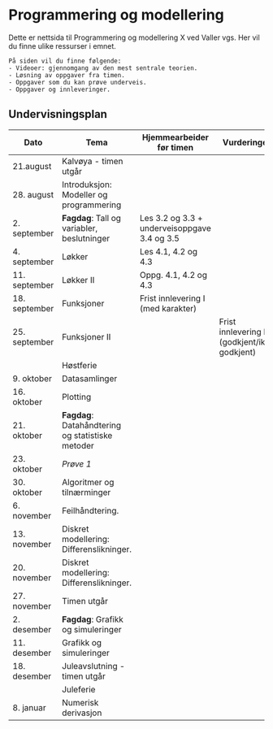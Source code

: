 ﻿# Programmering og modellering

Dette er nettsida til Programmering og modellering X ved Valler vgs. Her vil du finne ulike ressurser i emnet.

```{admonition} Innhold
På siden vil du finne følgende:
- Videoer: gjennomgang av den mest sentrale teorien.
- Løsning av oppgaver fra timen.
- Oppgaver som du kan prøve underveis.
- Oppgaver og innleveringer.
```

## Undervisningsplan
| Dato          | Tema          | Hjemmearbeider før timen | Vurderinger|
| ------------- | ------------- | -------------| ------------- |
| 21.august | Kalvøya - timen utgår | | |
| 28. august  | Introduksjon: Modeller og programmering | | |
| 2. september  | **Fagdag**: Tall og variabler, beslutninger| Les 3.2 og 3.3 + underveisoppgave 3.4 og 3.5| |
| 4. september  | Løkker| Les 4.1, 4.2 og 4.3| |
| 11. september | Løkker II |Oppg. 4.1, 4.2 og 4.3| |
| 18. september |Funksjoner | Frist innlevering I (med karakter)| |
| 25. september | Funksjoner II| | Frist innlevering II (godkjent/ikke godkjent)|
|  | Høstferie | | | |
| 9. oktober | Datasamlinger | | | |
| 16. oktober | Plotting  | | | |
| 21. oktober | **Fagdag**: Datahåndtering og statistiske metoder | | | |
| 23. oktober | *Prøve 1* | | | Pensum: Grunnleggende programmering (ikke datahåndtering og statistikk) |
| 30. oktober | Algoritmer og tilnærminger | | | |
| 6. november | Feilhåndtering. | | | Frist innlevering III (måloppnåelse) |
| 13. november | Diskret modellering: Differenslikninger. | | | |
| 20. november | Diskret modellering: Differenslikninger. | | | |
| 27. november | Timen utgår| | ||
| 2. desember | **Fagdag**: Grafikk og simuleringer | | | |
| 11. desember | Grafikk og simuleringer | | | |
| 18. desember | Juleavslutning - timen utgår | | | |
|  | Juleferie | | | |
| 8. januar | Numerisk derivasjon | | | Frist grafikkprosjekt (måloppnåelse)|
